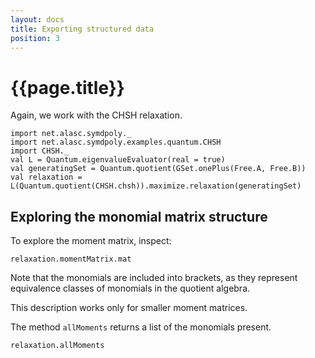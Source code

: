 ```yaml
---
layout: docs
title: Exporting structured data
position: 3
---
```


# {{page.title}}

Again, we work with the CHSH relaxation.

```tut
import net.alasc.symdpoly._
import net.alasc.symdpoly.examples.quantum.CHSH
import CHSH._
val L = Quantum.eigenvalueEvaluator(real = true)
val generatingSet = Quantum.quotient(GSet.onePlus(Free.A, Free.B))
val relaxation = L(Quantum.quotient(CHSH.chsh)).maximize.relaxation(generatingSet)
```

## Exploring the monomial matrix structure

To explore the moment matrix, inspect:

```tut
relaxation.momentMatrix.mat
```

Note that the monomials are included into brackets, as they represent equivalence classes of monomials in the quotient algebra. 

This description works only for smaller moment matrices.

The method `allMoments` returns a list of the monomials present. 
```tut
relaxation.allMoments
```
